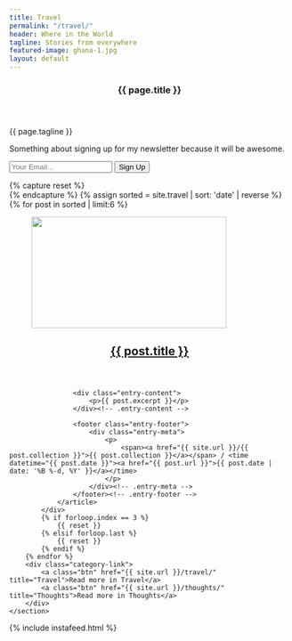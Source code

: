 ```yaml
---
title: Travel
permalink: "/travel/"
header: Where in the World
tagline: Stories from everywhere
featured-image: ghana-1.jpg
layout: default
---
```


<section class="featured-post container">
    <div class="row">
        <article class="col-md-6">
            <header class="col-md-12">
                <h1 class="page-title"><span>{{ page.title }}</span></h1>
            </header>
            <footer class="post-meta col-md-12">
                <p>{{ page.tagline }}</p>
            </footer>
        </article>
        <aside class="email-signup col-md-4 col-md-offset-2">
            <p>Something about signing up for my newsletter because it will be awesome.</p>
            <form action="" method="post" class="signup-form">
                <input type="email" name="Email" placeholder="Your Email..." id="">
                <input type="hidden" name="location" id="location" value="home">
                <div style="position:absolute; left: -5000px;" aria-hidden="true">
                    <input type="text" name="" tabindex="">
                </div>
                <button type="submit" name="subsribe" id="">Sign Up</button>
            </form>
        </aside>
    </div>
</section>
<style>.featured-header:before {background-image: url('{{ site.dropbox}}/photos/{{ page.featured-image }}');}</style>
</header>
<main class="container" id="" role="main">
    <section class="row" id="posts-row">
        {% capture reset %}<div class="reset"></div>{% endcapture %}
        {% assign sorted = site.travel | sort: 'date' | reverse %}
        {% for post in sorted | limit:6 %}
            <div class="col-md-4">
                <article id="" class="">
                    <figure class="entry-image">
                        <a href="{{ post.url }}">
                            <img src="{{ site.dropbox }}/photos/{{ post.featured-image }}" class="img-responsive size-posts-thumb" width="350px" height="200px">
                        </a>
                    </figure>
                    <header class="entry-header">
                        <h2 class="entry-title">
                            <a href="{{ post.url }}" rel="bookmark">{{ post.title }}</a>
                        </h2>
                    </header><!-- .entry-header -->

                    <div class="entry-content">
                        <p>{{ post.excerpt }}</p>
                    </div><!-- .entry-content -->

                    <footer class="entry-footer">
                        <div class="entry-meta">
                            <p>
                                <span><a href="{{ site.url }}/{{ post.collection }}">{{ post.collection }}</a></span> / <time datetime="{{ post.date }}"><a href="{{ post.url }}">{{ post.date | date: '%B %-d, %Y' }}</a></time>
                            </p>
                        </div><!-- .entry-meta -->
                    </footer><!-- .entry-footer -->
                </article>
            </div>
            {% if forloop.index == 3 %}
                {{ reset }}
            {% elsif forloop.last %}
                {{ reset }}
            {% endif %}
        {% endfor %}
        <div class="category-link">
            <a class="btn" href="{{ site.url }}/travel/" title="Travel">Read more in Travel</a>
            <a class="btn" href="{{ site.url }}/thoughts/" title="Thoughts">Read more in Thoughts</a>
        </div>
    </section>
</main>
<section class="instagram">
    {% include instafeed.html %}
</section>